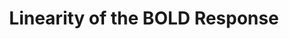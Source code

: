 ---
title: "Linearity of the BOLD Response"
project_id: 
conf_date: 2001-05-06
conference_id: ""
presenters:
   - peter_bandettini
summary: "<p>Workshop on neurovascular coupling, Tokyo, JP</p>"
file: /assets/presentations/T99.ppt
filename: T99.ppt
layout: presentation
---